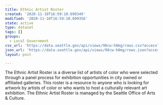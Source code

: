 ```yaml
---
title: Ethnic Artist Roster
created: '2020-11-10T16:59:10.699349'
modified: '2020-11-10T16:59:10.699356'
state: active
type: dataset
tags: []
groups:
  - Local Government
csv_url: 'https://data.seattle.gov/api/views/98cw-h8mg/rows.csv?accessType=DOWNLOAD'
json_url: 'https://data.seattle.gov/api/views/98cw-h8mg/rows.json?accessType=DOWNLOAD'
layout: post

---
```

The Ethnic Artist Roster is a diverse list of artists of color who were selected through a panel process for exhibition opportunities in city owned or affiliated galleries. This roster is a resource to anyone who is looking for artwork by artists of color or who wants to host a culturally relevant art exhibition. The Ethnic Artist Roster is managed by the Seattle Office of Arts & Culture.
